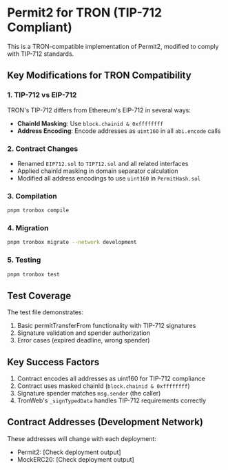 # Permit2 for TRON (TIP-712 Compliant)

This is a TRON-compatible implementation of Permit2, modified to comply with TIP-712 standards.

## Key Modifications for TRON Compatibility

### 1. TIP-712 vs EIP-712
TRON's TIP-712 differs from Ethereum's EIP-712 in several ways:
- **ChainId Masking**: Use `block.chainid & 0xffffffff` 
- **Address Encoding**: Encode addresses as `uint160` in all `abi.encode` calls

### 2. Contract Changes
- Renamed `EIP712.sol` to `TIP712.sol` and all related interfaces
- Applied chainId masking in domain separator calculation
- Modified all address encodings to use `uint160` in `PermitHash.sol`

### 3. Compilation
```bash
pnpm tronbox compile
```

### 4. Migration
```bash
pnpm tronbox migrate --network development
```

### 5. Testing
```bash
pnpm tronbox test
```

## Test Coverage
The test file demonstrates:
1. Basic permitTransferFrom functionality with TIP-712 signatures
2. Signature validation and spender authorization
3. Error cases (expired deadline, wrong spender)

## Key Success Factors
1. Contract encodes all addresses as uint160 for TIP-712 compliance
2. Contract uses masked chainId (`block.chainid & 0xffffffff`)
3. Signature spender matches `msg.sender` (the caller)
4. TronWeb's `_signTypedData` handles TIP-712 requirements correctly

## Contract Addresses (Development Network)
These addresses will change with each deployment:
- Permit2: [Check deployment output]
- MockERC20: [Check deployment output] 